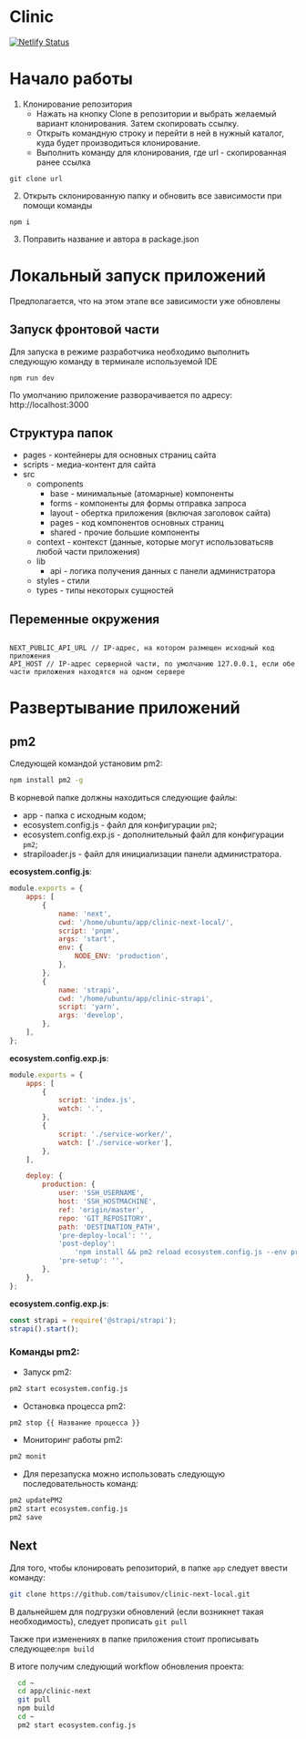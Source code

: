 # Clinic

[![Netlify Status](https://api.netlify.com/api/v1/badges/4feac50b-6de4-4d62-b143-0159469c9d83/deploy-status)](https://app.netlify.com/sites/clinic-next/deploys)

# Начало работы

1. Клонирование репозитория
   - Нажать на кнопку Clone в репозитории и выбрать желаемый вариант клонирования. Затем скопировать ссылку.
   - Открыть командную строку и перейти в ней в нужный каталог, куда будет производиться клонирование.
   - Выполнить команду для клонирования, где url - скопированная ранее ссылка

```
git clone url
```

2. Открыть склонированную папку и обновить все зависимости при помощи команды

```
npm i
```

3. Поправить название и автора в package.json

# Локальный запуск приложений

Предполагается, что на этом этапе все зависимости уже обновлены

## Запуск фронтовой части

Для запуска в режиме разработчика необходимо выполнить следующую команду в терминале используемой IDE

```
npm run dev
```

По умолчанию приложение разворачивается по адресу: http://localhost:3000

## Структура папок

- pages - контейнеры для основных страниц сайта
- scripts - медиа-контент для сайта
- src
  - components
    - base - минимальные (атомарные) компоненты
    - forms - компоненты для формы отправка запроса
    - layout - обертка приложения (включая заголовок сайта)
    - pages - код компонентов основных страниц
    - shared - прочие большие компоненты
  - context - контекст (данные, которые могут использоватьсяв любой части приложения)
  - lib
    - api - логика получения данных с панели администратора
  - styles - стили
  - types - типы некоторых сущностей

## Переменные окружения

```

NEXT_PUBLIC_API_URL // IP-адрес, на котором размещен исходный код приложения
API_HOST // IP-адрес серверной части, по умолчанию 127.0.0.1, если обе части приложения находятся на одном сервере

```

# Развертывание приложений

## pm2

Следующей командой установим pm2:

```bash
npm install pm2 -g
```

В корневой папке должны находиться следующие файлы:

- app - папка с исходным кодом;
- ecosystem.config.js - файл для конфигурации `pm2`;
- ecosystem.config.exp.js - дополнительный файл для конфигурации `pm2`;
- strapiloader.js - файл для инициализации панели администратора.

**ecosystem.config.js**:

```js
module.exports = {
	apps: [
		{
			name: 'next',
			cwd: '/home/ubuntu/app/clinic-next-local/',
			script: 'pnpm',
			args: 'start',
			env: {
				NODE_ENV: 'production',
			},
		},
		{
			name: 'strapi',
			cwd: '/home/ubuntu/app/clinic-strapi',
			script: 'yarn',
			args: 'develop',
		},
	],
};
```

**ecosystem.config.exp.js**:

```js
module.exports = {
	apps: [
		{
			script: 'index.js',
			watch: '.',
		},
		{
			script: './service-worker/',
			watch: ['./service-worker'],
		},
	],

	deploy: {
		production: {
			user: 'SSH_USERNAME',
			host: 'SSH_HOSTMACHINE',
			ref: 'origin/master',
			repo: 'GIT_REPOSITORY',
			path: 'DESTINATION_PATH',
			'pre-deploy-local': '',
			'post-deploy':
				'npm install && pm2 reload ecosystem.config.js --env production',
			'pre-setup': '',
		},
	},
};
```

**ecosystem.config.exp.js**:

```js
const strapi = require('@strapi/strapi');
strapi().start();
```

### Команды pm2:

- Запуск pm2:

```bash
pm2 start ecosystem.config.js
```

- Остановка процесса pm2:

```bash
pm2 stop {{ Название процесса }}
```

- Мониторинг работы pm2:

```bash
pm2 monit
```

- Для перезапуска можно использовать следующую последовательность команд:

```bash
pm2 updatePM2
pm2 start ecosystem.config.js
pm2 save
```

## Next

Для того, чтобы клонировать репозиторий, в папке `app` следует ввести команду:

```bash
git clone https://github.com/taisumov/clinic-next-local.git
```

В дальнейшем для подгрузки обновлений (если возникнет такая необходимость), следует прописать `git pull`

Также при изменениях в папке приложения стоит прописывать следующее:`npm build`

В итоге получим следующий workflow обновления проекта:

```bash
  cd ~
  cd app/clinic-next
  git pull
  npm build
  cd ~
  pm2 start ecosystem.config.js
```
